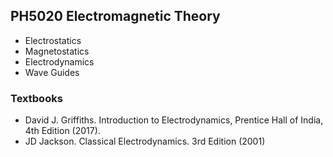 ## PH5020 Electromagnetic Theory 
* Electrostatics
* Magnetostatics
* Electrodynamics
* Wave Guides


### Textbooks

* David J. Griffiths. Introduction to Electrodynamics, Prentice Hall of India, 4th Edition (2017). 
* JD Jackson. Classical Electrodynamics. 3rd Edition (2001)